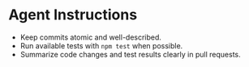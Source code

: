 # Agent Instructions

- Keep commits atomic and well-described.
- Run available tests with `npm test` when possible.
- Summarize code changes and test results clearly in pull requests.
